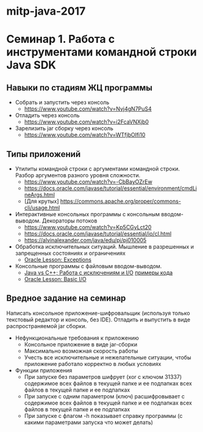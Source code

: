 # mitp-java-2017

# Семинар 1. Работа с инструментами командной строки Java SDK

## Навыки по стадиям ЖЦ программы

* Собрать и запустить через консоль
  * https://www.youtube.com/watch?v=Nvj4gN7PuS4
* Отладить через консоль
  * https://www.youtube.com/watch?v=i2FcaVNXjb0
* Зарелизить jar сборку через консоль
  * https://www.youtube.com/watch?v=WTfjbOIfi10

## Типы приложений

* Утилиты командной строки с аргументами командной строки. Разбор аргументов разного уровня сложности.
  * https://www.youtube.com/watch?v=-CbBayOZrEw
  * https://docs.oracle.com/javase/tutorial/essential/environment/cmdLineArgs.html
  * [Для крутых] https://commons.apache.org/proper/commons-cli/usage.html
* Интерактивные консольных программы с консольным вводом-выводом. Декораторы потоков
  * https://www.youtube.com/watch?v=Kp5CGyLct20
  * https://docs.oracle.com/javase/tutorial/essential/io/cl.html
  * https://alvinalexander.com/java/edu/pj/pj010005
* Обработка исключительных ситуаций. Мышление в разрешенных и запрещенных состояниях и ограничениях
  * [Oracle Lesson: Exceptions](https://docs.oracle.com/javase/tutorial/essential/exceptions/index.html)
* Консольные программы с файловым вводом-выводом.
  * [Java vs C++; Работа с исключениям и I/O](https://goo.gl/wps6dA) [примеры кода](https://github.com/DanAnastasyev/mipt-java-2016/tree/master/seminars/src/ru/mipt/java2016/seminars/seminar1)
  * [Oracle Lesson: Basic I/O](https://docs.oracle.com/javase/tutorial/essential/io/)

## Вредное задание на семинар

Написать консольное приложение-шифровальщик (используя только текстовый редактор и консоль, без IDE). Отладить и выпустить в виде распространяемой jar сборки.

* Нефункциональные требования к приложению
  * Консольное приложение в виде jar-сборки
  * Максимально возможная скорость работы
  * Учесть все исключительные и нежелательные ситуации, чтобы приложение работало корректно в любых условиях
* Функции приложения
  * При запуске без параметров шифрует (xor с ключом 31337) содержимое всех файлов в текущей папке и ее подпапках всех файлов в текущей папке и ее подпапках
  * При запуске с одним параметром (ключ) расшифровывает с содержимое всех файлов в текущей папке и ее подпапках всех файлов в текущей папке и ее подпапках
  * При запуске с флагом -h показывает справку программы (с какими параметрами запуска что может делать)
